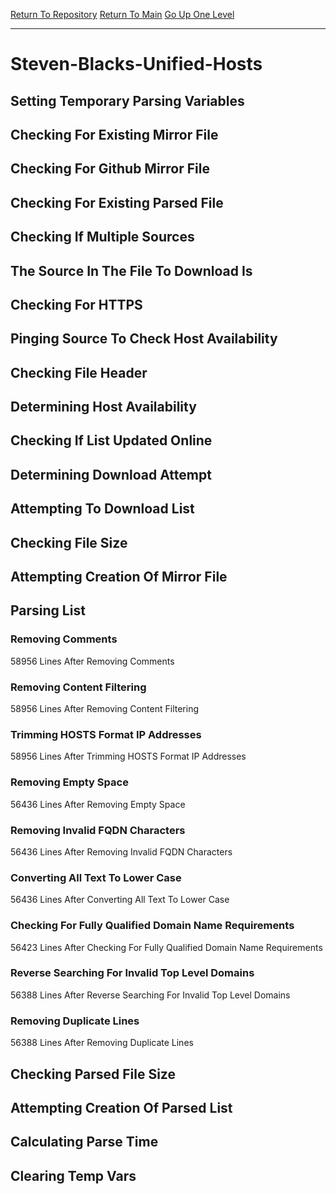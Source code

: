 [Return To Repository](https://github.com/deathbybandaid/piholeparser/)
[Return To Main](https://github.com/deathbybandaid/piholeparser/blob/master/RecentRunLogs/Mainlog.md)
[Go Up One Level](https://github.com/deathbybandaid/piholeparser/blob/master/RecentRunLogs/TopLevelScripts/30-Processing-External-Blacklists.md)
____________________________________
# Steven-Blacks-Unified-Hosts
## Setting Temporary Parsing Variables
## Checking For Existing Mirror File
## Checking For Github Mirror File
## Checking For Existing Parsed File
## Checking If Multiple Sources
## The Source In The File To Download Is
## Checking For HTTPS
## Pinging Source To Check Host Availability
## Checking File Header
## Determining Host Availability
## Checking If List Updated Online
## Determining Download Attempt
## Attempting To Download List
## Checking File Size
## Attempting Creation Of Mirror File
## Parsing List
### Removing Comments
58956 Lines After Removing Comments
### Removing Content Filtering
58956 Lines After Removing Content Filtering
### Trimming HOSTS Format IP Addresses
58956 Lines After Trimming HOSTS Format IP Addresses
### Removing Empty Space
56436 Lines After Removing Empty Space
### Removing Invalid FQDN Characters
56436 Lines After Removing Invalid FQDN Characters
### Converting All Text To Lower Case
56436 Lines After Converting All Text To Lower Case
### Checking For Fully Qualified Domain Name Requirements
56423 Lines After Checking For Fully Qualified Domain Name Requirements
### Reverse Searching For Invalid Top Level Domains
56388 Lines After Reverse Searching For Invalid Top Level Domains
### Removing Duplicate Lines
56388 Lines After Removing Duplicate Lines
## Checking Parsed File Size
## Attempting Creation Of Parsed List
## Calculating Parse Time
## Clearing Temp Vars
